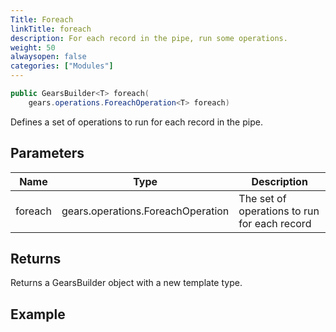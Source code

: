 ```yaml
---
Title: Foreach
linkTitle: foreach
description: For each record in the pipe, run some operations.
weight: 50
alwaysopen: false
categories: ["Modules"]
---
```


```java
public GearsBuilder<T> foreach​(
    gears.operations.ForeachOperation<T> foreach)
```

Defines a set of operations to run for each record in the pipe.

## Parameters

| Name | Type | Description |
|------|------|-------------|
| foreach | gears.operations.ForeachOperation<T> | The set of operations to run for each record |

## Returns

Returns a GearsBuilder object with a new template type.

## Example

```java

```